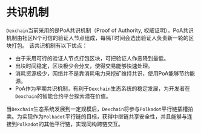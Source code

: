 # 共识机制

`Dexchain`当前采用的是PoA共识机制（Proof of Authority, 权威证明）。PoA共识机制由社区N个可信的验证人节点组成，每隔T时间会选出验证人负责新一轮的区块打包。
该共识机制有以下优点：

- 由于采用可行的验证人节点打包区块，可把验证人作恶降到最低。
- 出块时间稳定，区块极少会分叉，使得交易能够快速处理。
- 消耗资源极少，网络并不是靠消耗电力来挖矿维持共识，使用PoA能够节约能源。
- PoA作为早期共识机制，有利于`Dexchain`生态系统的稳定发展，为开发者在`Dexchain`的智能合约平台探索潜在价值。

当`Dexchain`生态系统发展到一定规模后，`Dexchain`将参与`Polkadot`平行链插槽拍卖。为实现作为`Polkadot`平行链的目标，获得中继链共享安全性，并且能够与连接到`Polkadot`的其他平行链，实现同构跨链交互。
